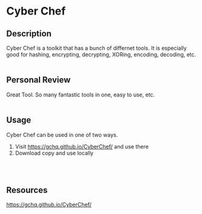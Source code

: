 # Cyber Chef

## Description
Cyber Chef is a toolkit that has a bunch of differnet tools. It is especially good for hashing, encrypting, decrypting, XORing, encoding, decoding, etc.
<br />
<br />

## Personal Review
Great Tool. So many fantastic tools in one, easy to use, etc.
<br />
<br />

## Usage
Cyber Chef can be used in one of two ways.
1. Visit https://gchq.github.io/CyberChef/ and use there
2. Download copy and use locally
<br />
<br />

## Resources
https://gchq.github.io/CyberChef/
